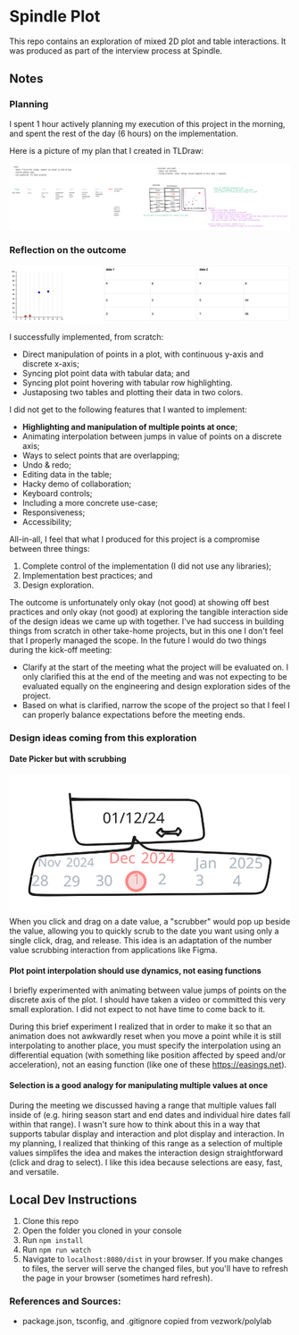 # Spindle Plot

This repo contains an exploration of mixed 2D plot and table interactions. It was produced as part of the interview process at Spindle.

## Notes

### Planning

I spent 1 hour actively planning my execution of this project in the morning, and spent the rest of the day (6 hours) on the implementation.

Here is a picture of my plan that I created in TLDraw:

<img src="./media/plan.svg">

### Reflection on the outcome

<img src="./media/final.png">

I successfully implemented, from scratch:

- Direct manipulation of points in a plot, with continuous y-axis and discrete x-axis;
- Syncing plot point data with tabular data; and
- Syncing plot point hovering with tabular row highlighting.
- Justaposing two tables and plotting their data in two colors.

I did not get to the following features that I wanted to implement:

- **Highlighting and manipulation of multiple points at once**;
- Animating interpolation between jumps in value of points on a discrete axis;
- Ways to select points that are overlapping;
- Undo & redo;
- Editing data in the table;
- Hacky demo of collaboration;
- Keyboard controls;
- Including a more concrete use-case;
- Responsiveness;
- Accessibility;

All-in-all, I feel that what I produced for this project is a compromise between three things:

1. Complete control of the implementation (I did not use any libraries);
2. Implementation best practices; and
3. Design exploration.

The outcome is unfortunately only okay (not good) at showing off best practices and only okay (not good) at exploring the tangible interaction side of the design ideas we came up with together. I've had success in building things from scratch in other take-home projects, but in this one I don't feel that I properly managed the scope. In the future I would do two things during the kick-off meeting:

- Clarify at the start of the meeting what the project will be evaluated on. I only clarified this at the end of the meeting and was not expecting to be evaluated equally on the engineering and design exploration sides of the project.
- Based on what is clarified, narrow the scope of the project so that I feel I can properly balance expectations before the meeting ends.

### Design ideas coming from this exploration

#### Date Picker but with scrubbing

<img src="./media/nudge_date.svg"></img>
When you click and drag on a date value, a "scrubber" would pop up beside the value,
allowing you to quickly scrub to the date you want using only a single click, drag, and release. This idea is an adaptation of the number value scrubbing interaction from applications like Figma.

#### Plot point interpolation should use dynamics, not easing functions

I briefly experimented with animating between value jumps of points on the discrete axis of the plot. I should have taken a video or committed this very small exploration. I did not expect to not have time to come back to it.

During this brief experiment I realized that in order to make it so that an animation does not awkwardly reset
when you move a point while it is still interpolating to another place, you must specify the interpolation using an differential equation (with something like position affected by speed and/or acceleration), not an easing function (like one of these https://easings.net).

#### Selection is a good analogy for manipulating multiple values at once

During the meeting we discussed having a range that multiple values fall inside of (e.g. hiring season start and end dates and individual hire dates fall within that range). I wasn't sure how to think about this in a way that supports tabular display and interaction and plot display and interaction. In my planning, I realized that thinking of this range as a selection of multiple values simplifes the idea and makes the interaction design straightforward (click and drag to select). I like this idea because selections are easy, fast, and versatile.

## Local Dev Instructions

1. Clone this repo
2. Open the folder you cloned in your console
3. Run `npm install`
4. Run `npm run watch`
5. Navigate to `localhost:8080/dist` in your browser. If you make changes to files, the server will serve the changed files, but you'll have to refresh the page in your browser (sometimes hard refresh).

### References and Sources:

- package.json, tsconfig, and .gitignore copied from vezwork/polylab
